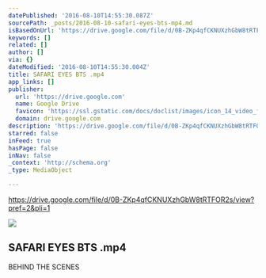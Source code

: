 ```yaml
---
datePublished: '2016-08-10T14:55:30.087Z'
sourcePath: _posts/2016-08-10-safari-eyes-bts-mp4.md
isBasedOnUrl: 'https://drive.google.com/file/d/0B-ZKp4qfCKNUXzhGbW8tRTFOR2s/view?pref=2&pli=1'
keywords: []
related: []
author: []
via: {}
dateModified: '2016-08-10T14:55:30.004Z'
title: SAFARI EYES BTS .mp4
app_links: []
publisher:
  url: 'https://drive.google.com'
  name: Google Drive
  favicon: 'https://ssl.gstatic.com/docs/doclist/images/icon_14_video_favicon.ico'
  domain: drive.google.com
description: 'https://drive.google.com/file/d/0B-ZKp4qfCKNUXzhGbW8tRTFOR2s/view?pref=2&pli=1'
starred: false
inFeed: true
hasPage: false
inNav: false
_context: 'http://schema.org'
_type: MediaObject

---
```

https://drive.google.com/file/d/0B-ZKp4qfCKNUXzhGbW8tRTFOR2s/view?pref=2&pli=1

<article style=""><img src="https://imgflo.herokuapp.com/graph/vahj1ThiexotieMo/971412e66ed424fd1d2f2d783a515c25/noop?input=https%3A%2F%2Flh5.googleusercontent.com%2F1pW5xYkyyj7DOmZVh7ndFo820cHb6u0mUwe56rGOpmmmqW9x0_qr9A%3Dw1200-h630-p" /><h1>SAFARI EYES BTS .mp4</h1><p>BEHIND THE SCENES</p></article>